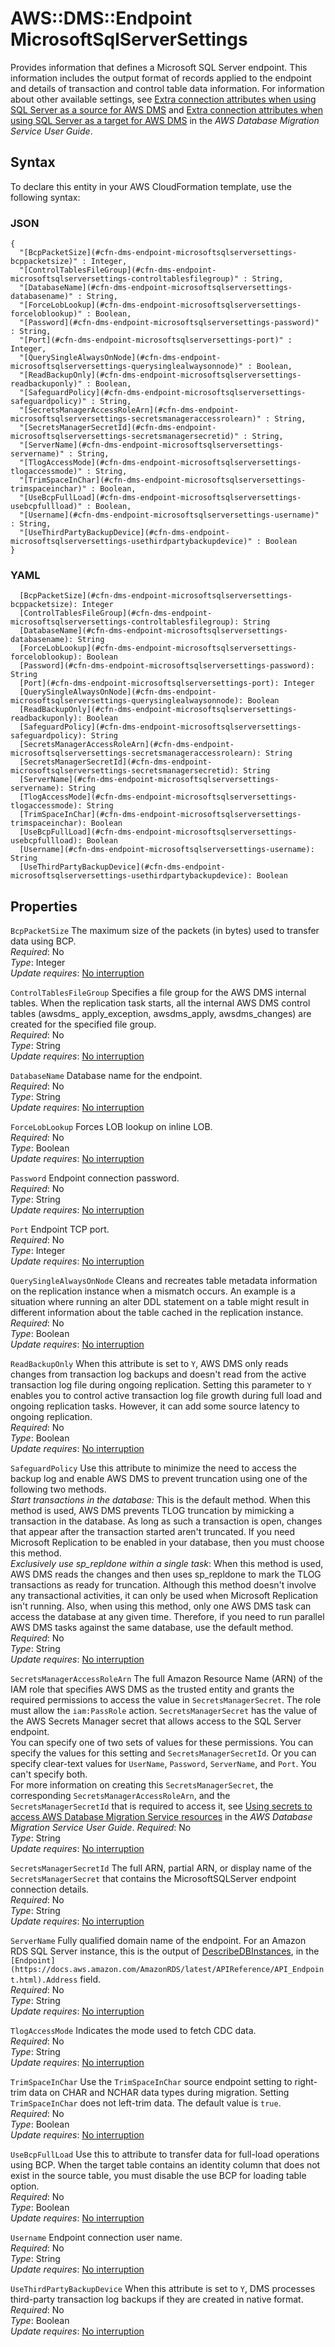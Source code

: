 # AWS::DMS::Endpoint MicrosoftSqlServerSettings<a name="aws-properties-dms-endpoint-microsoftsqlserversettings"></a>

Provides information that defines a Microsoft SQL Server endpoint\. This information includes the output format of records applied to the endpoint and details of transaction and control table data information\. For information about other available settings, see [ Extra connection attributes when using SQL Server as a source for AWS DMS](https://docs.aws.amazon.com/dms/latest/userguide/CHAP_Source.SQLServer.html#CHAP_Source.SQLServer.ConnectionAttrib) and [ Extra connection attributes when using SQL Server as a target for AWS DMS](https://docs.aws.amazon.com/dms/latest/userguide/CHAP_Target.SQLServer.html#CHAP_Target.SQLServer.ConnectionAttrib) in the *AWS Database Migration Service User Guide*\.

## Syntax<a name="aws-properties-dms-endpoint-microsoftsqlserversettings-syntax"></a>

To declare this entity in your AWS CloudFormation template, use the following syntax:

### JSON<a name="aws-properties-dms-endpoint-microsoftsqlserversettings-syntax.json"></a>

```
{
  "[BcpPacketSize](#cfn-dms-endpoint-microsoftsqlserversettings-bcppacketsize)" : Integer,
  "[ControlTablesFileGroup](#cfn-dms-endpoint-microsoftsqlserversettings-controltablesfilegroup)" : String,
  "[DatabaseName](#cfn-dms-endpoint-microsoftsqlserversettings-databasename)" : String,
  "[ForceLobLookup](#cfn-dms-endpoint-microsoftsqlserversettings-forceloblookup)" : Boolean,
  "[Password](#cfn-dms-endpoint-microsoftsqlserversettings-password)" : String,
  "[Port](#cfn-dms-endpoint-microsoftsqlserversettings-port)" : Integer,
  "[QuerySingleAlwaysOnNode](#cfn-dms-endpoint-microsoftsqlserversettings-querysinglealwaysonnode)" : Boolean,
  "[ReadBackupOnly](#cfn-dms-endpoint-microsoftsqlserversettings-readbackuponly)" : Boolean,
  "[SafeguardPolicy](#cfn-dms-endpoint-microsoftsqlserversettings-safeguardpolicy)" : String,
  "[SecretsManagerAccessRoleArn](#cfn-dms-endpoint-microsoftsqlserversettings-secretsmanageraccessrolearn)" : String,
  "[SecretsManagerSecretId](#cfn-dms-endpoint-microsoftsqlserversettings-secretsmanagersecretid)" : String,
  "[ServerName](#cfn-dms-endpoint-microsoftsqlserversettings-servername)" : String,
  "[TlogAccessMode](#cfn-dms-endpoint-microsoftsqlserversettings-tlogaccessmode)" : String,
  "[TrimSpaceInChar](#cfn-dms-endpoint-microsoftsqlserversettings-trimspaceinchar)" : Boolean,
  "[UseBcpFullLoad](#cfn-dms-endpoint-microsoftsqlserversettings-usebcpfullload)" : Boolean,
  "[Username](#cfn-dms-endpoint-microsoftsqlserversettings-username)" : String,
  "[UseThirdPartyBackupDevice](#cfn-dms-endpoint-microsoftsqlserversettings-usethirdpartybackupdevice)" : Boolean
}
```

### YAML<a name="aws-properties-dms-endpoint-microsoftsqlserversettings-syntax.yaml"></a>

```
  [BcpPacketSize](#cfn-dms-endpoint-microsoftsqlserversettings-bcppacketsize): Integer
  [ControlTablesFileGroup](#cfn-dms-endpoint-microsoftsqlserversettings-controltablesfilegroup): String
  [DatabaseName](#cfn-dms-endpoint-microsoftsqlserversettings-databasename): String
  [ForceLobLookup](#cfn-dms-endpoint-microsoftsqlserversettings-forceloblookup): Boolean
  [Password](#cfn-dms-endpoint-microsoftsqlserversettings-password): String
  [Port](#cfn-dms-endpoint-microsoftsqlserversettings-port): Integer
  [QuerySingleAlwaysOnNode](#cfn-dms-endpoint-microsoftsqlserversettings-querysinglealwaysonnode): Boolean
  [ReadBackupOnly](#cfn-dms-endpoint-microsoftsqlserversettings-readbackuponly): Boolean
  [SafeguardPolicy](#cfn-dms-endpoint-microsoftsqlserversettings-safeguardpolicy): String
  [SecretsManagerAccessRoleArn](#cfn-dms-endpoint-microsoftsqlserversettings-secretsmanageraccessrolearn): String
  [SecretsManagerSecretId](#cfn-dms-endpoint-microsoftsqlserversettings-secretsmanagersecretid): String
  [ServerName](#cfn-dms-endpoint-microsoftsqlserversettings-servername): String
  [TlogAccessMode](#cfn-dms-endpoint-microsoftsqlserversettings-tlogaccessmode): String
  [TrimSpaceInChar](#cfn-dms-endpoint-microsoftsqlserversettings-trimspaceinchar): Boolean
  [UseBcpFullLoad](#cfn-dms-endpoint-microsoftsqlserversettings-usebcpfullload): Boolean
  [Username](#cfn-dms-endpoint-microsoftsqlserversettings-username): String
  [UseThirdPartyBackupDevice](#cfn-dms-endpoint-microsoftsqlserversettings-usethirdpartybackupdevice): Boolean
```

## Properties<a name="aws-properties-dms-endpoint-microsoftsqlserversettings-properties"></a>

`BcpPacketSize`  <a name="cfn-dms-endpoint-microsoftsqlserversettings-bcppacketsize"></a>
The maximum size of the packets \(in bytes\) used to transfer data using BCP\.  
*Required*: No  
*Type*: Integer  
*Update requires*: [No interruption](https://docs.aws.amazon.com/AWSCloudFormation/latest/UserGuide/using-cfn-updating-stacks-update-behaviors.html#update-no-interrupt)

`ControlTablesFileGroup`  <a name="cfn-dms-endpoint-microsoftsqlserversettings-controltablesfilegroup"></a>
Specifies a file group for the AWS DMS internal tables\. When the replication task starts, all the internal AWS DMS control tables \(awsdms\_ apply\_exception, awsdms\_apply, awsdms\_changes\) are created for the specified file group\.  
*Required*: No  
*Type*: String  
*Update requires*: [No interruption](https://docs.aws.amazon.com/AWSCloudFormation/latest/UserGuide/using-cfn-updating-stacks-update-behaviors.html#update-no-interrupt)

`DatabaseName`  <a name="cfn-dms-endpoint-microsoftsqlserversettings-databasename"></a>
Database name for the endpoint\.  
*Required*: No  
*Type*: String  
*Update requires*: [No interruption](https://docs.aws.amazon.com/AWSCloudFormation/latest/UserGuide/using-cfn-updating-stacks-update-behaviors.html#update-no-interrupt)

`ForceLobLookup`  <a name="cfn-dms-endpoint-microsoftsqlserversettings-forceloblookup"></a>
Forces LOB lookup on inline LOB\.  
*Required*: No  
*Type*: Boolean  
*Update requires*: [No interruption](https://docs.aws.amazon.com/AWSCloudFormation/latest/UserGuide/using-cfn-updating-stacks-update-behaviors.html#update-no-interrupt)

`Password`  <a name="cfn-dms-endpoint-microsoftsqlserversettings-password"></a>
Endpoint connection password\.  
*Required*: No  
*Type*: String  
*Update requires*: [No interruption](https://docs.aws.amazon.com/AWSCloudFormation/latest/UserGuide/using-cfn-updating-stacks-update-behaviors.html#update-no-interrupt)

`Port`  <a name="cfn-dms-endpoint-microsoftsqlserversettings-port"></a>
Endpoint TCP port\.  
*Required*: No  
*Type*: Integer  
*Update requires*: [No interruption](https://docs.aws.amazon.com/AWSCloudFormation/latest/UserGuide/using-cfn-updating-stacks-update-behaviors.html#update-no-interrupt)

`QuerySingleAlwaysOnNode`  <a name="cfn-dms-endpoint-microsoftsqlserversettings-querysinglealwaysonnode"></a>
Cleans and recreates table metadata information on the replication instance when a mismatch occurs\. An example is a situation where running an alter DDL statement on a table might result in different information about the table cached in the replication instance\.  
*Required*: No  
*Type*: Boolean  
*Update requires*: [No interruption](https://docs.aws.amazon.com/AWSCloudFormation/latest/UserGuide/using-cfn-updating-stacks-update-behaviors.html#update-no-interrupt)

`ReadBackupOnly`  <a name="cfn-dms-endpoint-microsoftsqlserversettings-readbackuponly"></a>
When this attribute is set to `Y`, AWS DMS only reads changes from transaction log backups and doesn't read from the active transaction log file during ongoing replication\. Setting this parameter to `Y` enables you to control active transaction log file growth during full load and ongoing replication tasks\. However, it can add some source latency to ongoing replication\.  
*Required*: No  
*Type*: Boolean  
*Update requires*: [No interruption](https://docs.aws.amazon.com/AWSCloudFormation/latest/UserGuide/using-cfn-updating-stacks-update-behaviors.html#update-no-interrupt)

`SafeguardPolicy`  <a name="cfn-dms-endpoint-microsoftsqlserversettings-safeguardpolicy"></a>
Use this attribute to minimize the need to access the backup log and enable AWS DMS to prevent truncation using one of the following two methods\.  
 *Start transactions in the database:* This is the default method\. When this method is used, AWS DMS prevents TLOG truncation by mimicking a transaction in the database\. As long as such a transaction is open, changes that appear after the transaction started aren't truncated\. If you need Microsoft Replication to be enabled in your database, then you must choose this method\.  
 *Exclusively use sp\_repldone within a single task*: When this method is used, AWS DMS reads the changes and then uses sp\_repldone to mark the TLOG transactions as ready for truncation\. Although this method doesn't involve any transactional activities, it can only be used when Microsoft Replication isn't running\. Also, when using this method, only one AWS DMS task can access the database at any given time\. Therefore, if you need to run parallel AWS DMS tasks against the same database, use the default method\.  
*Required*: No  
*Type*: String  
*Update requires*: [No interruption](https://docs.aws.amazon.com/AWSCloudFormation/latest/UserGuide/using-cfn-updating-stacks-update-behaviors.html#update-no-interrupt)

`SecretsManagerAccessRoleArn`  <a name="cfn-dms-endpoint-microsoftsqlserversettings-secretsmanageraccessrolearn"></a>
The full Amazon Resource Name \(ARN\) of the IAM role that specifies AWS DMS as the trusted entity and grants the required permissions to access the value in `SecretsManagerSecret`\. The role must allow the `iam:PassRole` action\. `SecretsManagerSecret` has the value of the AWS Secrets Manager secret that allows access to the SQL Server endpoint\.  
You can specify one of two sets of values for these permissions\. You can specify the values for this setting and `SecretsManagerSecretId`\. Or you can specify clear\-text values for `UserName`, `Password`, `ServerName`, and `Port`\. You can't specify both\.  
For more information on creating this `SecretsManagerSecret`, the corresponding `SecretsManagerAccessRoleArn`, and the `SecretsManagerSecretId` that is required to access it, see [ Using secrets to access AWS Database Migration Service resources](https://docs.aws.amazon.com/dms/latest/userguide/CHAP_Security.html#security-iam-secretsmanager) in the *AWS Database Migration Service User Guide*\.
*Required*: No  
*Type*: String  
*Update requires*: [No interruption](https://docs.aws.amazon.com/AWSCloudFormation/latest/UserGuide/using-cfn-updating-stacks-update-behaviors.html#update-no-interrupt)

`SecretsManagerSecretId`  <a name="cfn-dms-endpoint-microsoftsqlserversettings-secretsmanagersecretid"></a>
The full ARN, partial ARN, or display name of the `SecretsManagerSecret` that contains the MicrosoftSQLServer endpoint connection details\.  
*Required*: No  
*Type*: String  
*Update requires*: [No interruption](https://docs.aws.amazon.com/AWSCloudFormation/latest/UserGuide/using-cfn-updating-stacks-update-behaviors.html#update-no-interrupt)

`ServerName`  <a name="cfn-dms-endpoint-microsoftsqlserversettings-servername"></a>
Fully qualified domain name of the endpoint\. For an Amazon RDS SQL Server instance, this is the output of [DescribeDBInstances](https://docs.aws.amazon.com/AmazonRDS/latest/APIReference/API_DescribeDBInstances.html), in the ` [Endpoint](https://docs.aws.amazon.com/AmazonRDS/latest/APIReference/API_Endpoint.html).Address` field\.  
*Required*: No  
*Type*: String  
*Update requires*: [No interruption](https://docs.aws.amazon.com/AWSCloudFormation/latest/UserGuide/using-cfn-updating-stacks-update-behaviors.html#update-no-interrupt)

`TlogAccessMode`  <a name="cfn-dms-endpoint-microsoftsqlserversettings-tlogaccessmode"></a>
Indicates the mode used to fetch CDC data\.  
*Required*: No  
*Type*: String  
*Update requires*: [No interruption](https://docs.aws.amazon.com/AWSCloudFormation/latest/UserGuide/using-cfn-updating-stacks-update-behaviors.html#update-no-interrupt)

`TrimSpaceInChar`  <a name="cfn-dms-endpoint-microsoftsqlserversettings-trimspaceinchar"></a>
Use the `TrimSpaceInChar` source endpoint setting to right\-trim data on CHAR and NCHAR data types during migration\. Setting `TrimSpaceInChar` does not left\-trim data\. The default value is `true`\.  
*Required*: No  
*Type*: Boolean  
*Update requires*: [No interruption](https://docs.aws.amazon.com/AWSCloudFormation/latest/UserGuide/using-cfn-updating-stacks-update-behaviors.html#update-no-interrupt)

`UseBcpFullLoad`  <a name="cfn-dms-endpoint-microsoftsqlserversettings-usebcpfullload"></a>
Use this to attribute to transfer data for full\-load operations using BCP\. When the target table contains an identity column that does not exist in the source table, you must disable the use BCP for loading table option\.  
*Required*: No  
*Type*: Boolean  
*Update requires*: [No interruption](https://docs.aws.amazon.com/AWSCloudFormation/latest/UserGuide/using-cfn-updating-stacks-update-behaviors.html#update-no-interrupt)

`Username`  <a name="cfn-dms-endpoint-microsoftsqlserversettings-username"></a>
Endpoint connection user name\.  
*Required*: No  
*Type*: String  
*Update requires*: [No interruption](https://docs.aws.amazon.com/AWSCloudFormation/latest/UserGuide/using-cfn-updating-stacks-update-behaviors.html#update-no-interrupt)

`UseThirdPartyBackupDevice`  <a name="cfn-dms-endpoint-microsoftsqlserversettings-usethirdpartybackupdevice"></a>
When this attribute is set to `Y`, DMS processes third\-party transaction log backups if they are created in native format\.  
*Required*: No  
*Type*: Boolean  
*Update requires*: [No interruption](https://docs.aws.amazon.com/AWSCloudFormation/latest/UserGuide/using-cfn-updating-stacks-update-behaviors.html#update-no-interrupt)